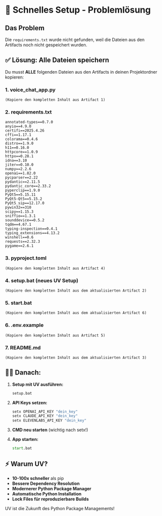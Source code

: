 # 🚀 Schnelles Setup - Problemlösung

## Das Problem
Die `requirements.txt` wurde nicht gefunden, weil die Dateien aus den Artifacts noch nicht gespeichert wurden.

## ✅ Lösung: Alle Dateien speichern

Du musst **ALLE** folgenden Dateien aus den Artifacts in deinen Projektordner kopieren:

### 1. voice_chat_app.py
```
(Kopiere den kompletten Inhalt aus Artifact 1)
```

### 2. requirements.txt  
```
annotated-types==0.7.0
anyio==4.9.0
certifi==2025.4.26
cffi==1.17.1
colorama==0.4.6
distro==1.9.0
h11==0.16.0
httpcore==1.0.9
httpx==0.28.1
idna==3.10
jiter==0.10.0
numpy==2.2.6
openai==1.82.0
pycparser==2.22
pydantic==2.11.5
pydantic_core==2.33.2
pyperclip==1.9.0
PyQt5==5.15.11
PyQt5-Qt5==5.15.2
PyQt5_sip==12.17.0
pywin32==310
scipy==1.15.3
sniffio==1.3.1
sounddevice==0.5.2
tqdm==4.67.1
typing-inspection==0.4.1
typing_extensions==4.13.2
winshell==0.6
requests==2.32.3
pygame==2.6.1
```

### 3. pyproject.toml
```
(Kopiere den kompletten Inhalt aus Artifact 4)
```

### 4. setup.bat (neues UV Setup)
```
(Kopiere den kompletten Inhalt aus dem aktualisierten Artifact 2)
```

### 5. start.bat  
```
(Kopiere den kompletten Inhalt aus dem aktualisierten Artifact 6)
```

### 6. .env.example
```
(Kopiere den kompletten Inhalt aus Artifact 5)
```

### 7. README.md
```
(Kopiere den kompletten Inhalt aus dem aktualisierten Artifact 3)
```

## 🏃‍♂️ Danach:

1. **Setup mit UV ausführen:**
   ```cmd
   setup.bat
   ```

2. **API Keys setzen:**
   ```cmd
   setx OPENAI_API_KEY "dein_key"
   setx CLAUDE_API_KEY "dein_key"
   setx ELEVENLABS_API_KEY "dein_key"
   ```

3. **CMD neu starten** (wichtig nach setx!)

4. **App starten:**
   ```cmd
   start.bat
   ```

## ⚡ Warum UV?

- **10-100x schneller** als pip
- **Bessere Dependency Resolution**
- **Modernerer Python Package Manager**
- **Automatische Python Installation**
- **Lock Files für reproduzierbare Builds**

UV ist die Zukunft des Python Package Managements!
